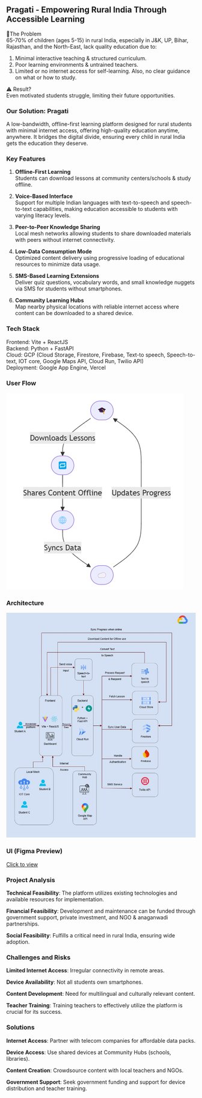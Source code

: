 ## Pragati - Empowering Rural India Through Accessible Learning

🔴The Problem <br/>
65-70% of children (ages 5-15) in rural India, especially in J&K, UP, Bihar, Rajasthan, and the North-East, lack quality education due to:
 1. Minimal interactive teaching & structured curriculum.
 2. Poor learning environments & untrained teachers.
 3. Limited or no internet access for self-learning. Also, no clear guidance on what or how to study.

⚠️ Result? <br/>
Even motivated students struggle, limiting their future opportunities.

### Our Solution: Pragati
 A low-bandwidth, offline-first learning platform designed for rural students with minimal internet access, offering high-quality education
 anytime, anywhere. It bridges the digital divide, ensuring every child in rural India gets the education they deserve.

### Key Features

1. **Offline-First Learning** <br/>
Students can download lessons at community centers/schools & study offline.

2. **Voice-Based Interface** <br/>
Support for multiple Indian languages with text-to-speech and speech-to-text capabilities, making education accessible to students with varying literacy levels.

3. **Peer-to-Peer Knowledge Sharing** <br/>
Local mesh networks allowing students to share downloaded materials with peers without internet connectivity.

4. **Low-Data Consumption Mode** <br/>
Optimized content delivery using progressive loading of educational resources to minimize data usage.

5. **SMS-Based Learning Extensions** <br/>
Deliver quiz questions, vocabulary words, and small knowledge nuggets via SMS for students without smartphones.

6. **Community Learning Hubs** <br/>
Map nearby physical locations with reliable internet access where content can be downloaded to a shared device.

### Tech Stack

Frontend: Vite + ReactJS <br/>
Backend: Python + FastAPI <br/>
Cloud: GCP (Cloud Storage, Firestore, Firebase, Text-to speech, Speech-to-text, IOT core, Google Maps API, Cloud Run, Twilio API) <br/>
Deployment: Google App Engine, Vercel

### User Flow

![user-flow](image.png)

### Architecture

![architecture](architecture.jpg)

### UI (Figma Preview)

[Click to view](https://www.figma.com/proto/YWgkillSyTKhsZ2wVhcuSb/Untitled?node-id=1-2&t=7mMhk02TVvS7DhSm-1&scaling=scale-down&content-scaling=fixed&page-id=0%3A1&starting-point-node-id=1%3A2&show-proto-sidebar=1)

### Project Analysis

 **Technical Feasibility**: The platform utilizes existing technologies and available resources for implementation. <br/>

 **Financial Feasibility**: Development and maintenance can be funded through government support, private investment, and NGO & anaganwadi
 partnerships. <br/>

 **Social Feasibility**: Fulfills a critical need in rural India, ensuring wide adoption.

### Challenges and Risks

 **Limited Internet Access**: Irregular connectivity in
 remote areas. <br/>

 **Device Availability**: Not all students own smartphones. <br/>

 **Content Development**: Need for multilingual and culturally relevant content.

  **Teacher Training**: Training teachers to effectively utilize the platform is crucial for its success.

### Solutions

 **Internet Access**: Partner with telecom companies for affordable
 data packs. <br/>

 **Device Access**:  Use shared devices at Community Hubs (schools,
 libraries). <br/>

 **Content Creation**: Crowdsource content with local teachers and
 NGOs.

  **Government Support**: Seek government funding and support
 for device distribution and teacher training.


